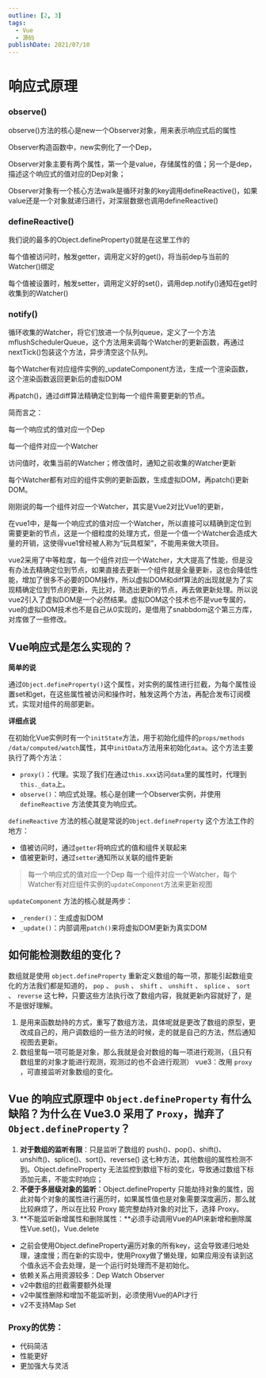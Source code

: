 ```yaml
---
outline: [2, 3]
tags: 
  - Vue 
  - 源码
publishDate: 2021/07/10
---
```


# 响应式原理



### observe()

observe()方法的核心是new一个Observer对象，用来表示响应式后的属性

Observer构造函数中，new实例化了一个Dep，

Observer对象主要有两个属性，第一个是value，存储属性的值；另一个是dep，描述这个响应式的值对应的Dep对象；

Observer对象有一个核心方法walk是循环对象的key调用defineReactive()，如果value还是一个对象就递归进行，对深层数据也调用defineReactive()

### defineReactive()

我们说的最多的Object.defineProperty()就是在这里工作的

每个值被访问时，触发getter，调用定义好的get()，将当前dep与当前的Watcher()绑定

每个值被设置时，触发setter，调用定义好的set()，调用dep.notify()通知在get时收集到的Watcher()

### notify()

循环收集的Watcher，将它们放进一个队列queue，定义了一个方法mflushSchedulerQueue，这个方法用来调每个Watcher的更新函数，再通过nextTick()包装这个方法，异步清空这个队列。

每个Watcher有对应组件实例的_updateComponent方法，生成一个渲染函数，这个渲染函数返回更新后的虚拟DOM

再patch()，通过diff算法精确定位到每一个组件需要更新的节点。

简而言之：

每一个响应式的值对应一个Dep

每一个组件对应一个Watcher

访问值时，收集当前的Watcher；修改值时，通知之前收集的Watcher更新

每个Watcher都有对应的组件实例的更新函数，生成虚拟DOM，再patch()更新DOM。

刚刚说的每一个组件对应一个Watcher，其实是Vue2对比Vue1的更新，

在vue1中，是每一个响应式的值对应一个Watcher，所以直接可以精确到定位到需要更新的节点，这是一个细粒度的处理方式，但是一个值一个Watcher会造成大量的开销，这使得vue1曾经被人称为“玩具框架”，不能用来做大项目。

vue2采用了中等粒度，每一个组件对应一个Watcher，大大提高了性能，但是没有办法去精确定位到节点，如果直接去更新一个组件就是全量更新，这也会降低性能，增加了很多不必要的DOM操作，所以虚拟DOM和diff算法的出现就是为了实现精确定位到节点的更新，先比对，筛选出更新的节点，再去做更新处理。所以说vue2引入了虚拟DOM是一个必然结果。虚拟DOM这个技术也不是vue专属的，vue的虚拟DOM技术也不是自己从0实现的，是借用了snabbdom这个第三方库，对库做了一些修改。

## Vue响应式是怎么实现的？

**简单的说**

通过`Object.defineProperty()`这个属性，对实例的属性进行拦截，为每个属性设置set和get，在这些属性被访问和操作时，触发这两个方法，再配合发布订阅模式，实现对组件的局部更新。

**详细点说**

在初始化Vue实例时有一个`initState`方法，用于初始化组件的`props/methods /data/computed/watch`属性，其中`initData`方法用来初始化`data`。这个方法主要执行了两个方法：

- `proxy()`：代理。实现了我们在通过`this.xxx`访问`data`里的属性时，代理到`this._data`上。
- `observe()`：响应式处理。核心是创建一个Observer实例，并使用`defineReactive` 方法使其变为响应式。

`defineReactive` 方法的核心就是常说的`Object.defineProperty` 这个方法工作的地方：

- 值被访问时，通过`getter`将响应式的值和组件关联起来
- 值被更新时，通过`setter`通知所以关联的组件更新

> 每一个响应式的值对应一个Dep
每一个组件对应一个Watcher，每个Watcher有对应组件实例的`updateComponent`方法来更新视图
> 

`updateComponent` 方法的核心就是两步：

- `_render()`：生成虚拟DOM
- `_update()`：内部调用`patch()`来将虚拟DOM更新为真实DOM

## 如何能检测数组的变化？

数组就是使用 `object.defineProperty` 重新定义数组的每一项，那能引起数组变化的方法我们都是知道的， `pop` 、 `push` 、 `shift` 、 `unshift` 、 `splice` 、 `sort` 、 `reverse` 这七种，只要这些方法执行改了数组内容，我就更新内容就好了，是不是很好理解。
1. 是用来函数劫持的方式，重写了数组方法，具体呢就是更改了数组的原型，更改成自己的，用户调数组的一些方法的时候，走的就是自己的方法，然后通知视图去更新。
2. 数组里每一项可能是对象，那么我就是会对数组的每一项进行观测，（且只有数组里的对象才能进行观测，观测过的也不会进行观测）
vue3：改用 `proxy` ，可直接监听对象数组的变化。

## Vue 的响应式原理中 `Object.defineProperty` 有什么缺陷？为什么在 Vue3.0 采用了 `Proxy`，抛弃了 `Object.defineProperty`？

1. **对于数组的监听有限**：只是监听了数组的 push()、pop()、shift()、unshift()、splice()、sort()、reverse() 这七种方法，其他数组的属性检测不到。Object.defineProperty 无法监控到数组下标的变化，导致通过数组下标添加元素，不能实时响应；
2. **不便于多层级对象的监听**：Object.defineProperty 只能劫持对象的属性，因此对每个对象的属性进行遍历时，如果属性值也是对象需要深度遍历，那么就比较麻烦了，所以在比较 Proxy 能完整劫持对象的对比下，选择
Proxy。
3. **不能监听新增属性和删除属性：**必须手动调用Vue的API来新增和删除属性Vue.set()，Vue.delete

- 之前会使用Object.defineProperty遍历对象的所有key，这会导致递归地处理，速度慢；而在新的实现中，使用Proxy做了懒处理，如果应用没有读到这个值永远不会去处理，是一个运行时处理而不是初始化。
- 依赖关系占用资源较多：Dep Watch Observer
- v2中数组的拦截需要额外处理
- v2中属性删除和增加不能监听到，必须使用Vue的API才行
- v2不支持Map Set

### Proxy的优势：

- 代码简洁
- 性能更好
- 更加强大与灵活